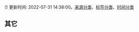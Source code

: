 :alarm_clock: 更新时间: 2022-07-31 14:38:00。[来源分类](../README.md)、[标签分类](../TAGS.md)、[时间分类](../TIMELINE.md)

## 其它



